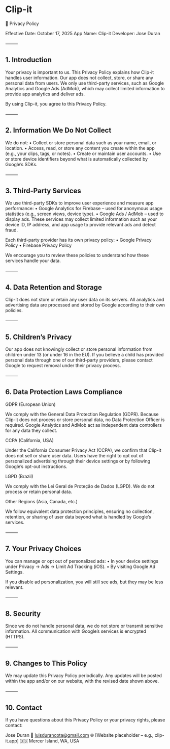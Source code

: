 # Clip-it
📜 Privacy Policy

Effective Date: October 17, 2025
App Name: Clip-it
Developer: Jose Duran

⸻

## 1. Introduction

Your privacy is important to us. This Privacy Policy explains how Clip-it handles user information.
Our app does not collect, store, or share any personal data from users. We only use third-party services, such as Google Analytics and Google Ads (AdMob), which may collect limited information to provide app analytics and deliver ads.

By using Clip-it, you agree to this Privacy Policy.

⸻

## 2. Information We Do Not Collect

We do not:
	•	Collect or store personal data such as your name, email, or location.
	•	Access, read, or store any content you create within the app (e.g., your clips, tags, or notes).
	•	Create or maintain user accounts.
	•	Use or store device identifiers beyond what is automatically collected by Google’s SDKs.

⸻

## 3. Third-Party Services

We use third-party SDKs to improve user experience and measure app performance:
	•	Google Analytics for Firebase – used for anonymous usage statistics (e.g., screen views, device type).
	•	Google Ads / AdMob – used to display ads. These services may collect limited information such as your device ID, IP address, and app usage to provide relevant ads and detect fraud.

Each third-party provider has its own privacy policy:
	•	Google Privacy Policy
	•	Firebase Privacy Policy

We encourage you to review these policies to understand how these services handle your data.

⸻

## 4. Data Retention and Storage

Clip-it does not store or retain any user data on its servers.
All analytics and advertising data are processed and stored by Google according to their own policies.

⸻

## 5. Children’s Privacy

Our app does not knowingly collect or store personal information from children under 13 (or under 16 in the EU).
If you believe a child has provided personal data through one of our third-party providers, please contact Google to request removal under their privacy process.

⸻

## 6. Data Protection Laws Compliance

GDPR (European Union)

We comply with the General Data Protection Regulation (GDPR).
Because Clip-it does not process or store personal data, no Data Protection Officer is required.
Google Analytics and AdMob act as independent data controllers for any data they collect.

CCPA (California, USA)

Under the California Consumer Privacy Act (CCPA), we confirm that Clip-it does not sell or share user data.
Users have the right to opt out of personalized advertising through their device settings or by following Google’s opt-out instructions.

LGPD (Brazil)

We comply with the Lei Geral de Proteção de Dados (LGPD).
We do not process or retain personal data.

Other Regions (Asia, Canada, etc.)

We follow equivalent data protection principles, ensuring no collection, retention, or sharing of user data beyond what is handled by Google’s services.

⸻

## 7. Your Privacy Choices

You can manage or opt out of personalized ads:
	•	In your device settings under Privacy → Ads → Limit Ad Tracking (iOS).
	•	By visiting Google Ad Settings.

If you disable ad personalization, you will still see ads, but they may be less relevant.

⸻

## 8. Security

Since we do not handle personal data, we do not store or transmit sensitive information.
All communication with Google’s services is encrypted (HTTPS).

⸻

## 9. Changes to This Policy

We may update this Privacy Policy periodically.
Any updates will be posted within the app and/or on our website, with the revised date shown above.

⸻

## 10. Contact

If you have questions about this Privacy Policy or your privacy rights, please contact:

Jose Duran
📧 luisdurancota@gmail.com
🌐 [Website placeholder – e.g., clip-it.app]
🇺🇸 Mercer Island, WA, USA
